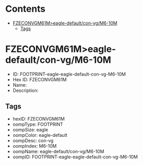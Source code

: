 



Contents
========

* [FZECONVGM61M>eagle-default/con-vg/M6-10M](#fzeconvgm61meagle-defaultcon-vgm6-10m)
	* [Tags](#tags)

# FZECONVGM61M>eagle-default/con-vg/M6-10M

- ID: FOOTPRINT-eagle-eagle-default-con-vg-M6-10M
- Hex ID: FZECONVGM61M
- Name: 
- Description: 

## Tags

- hexID: FZECONVGM61M
- oompType: FOOTPRINT
- oompSize: eagle
- oompColor: eagle-default
- oompDesc: con-vg
- oompIndex: M6-10M
- oompName: eagle-default/con-vg/M6-10M
- oompID: FOOTPRINT-eagle-eagle-default-con-vg-M6-10M
